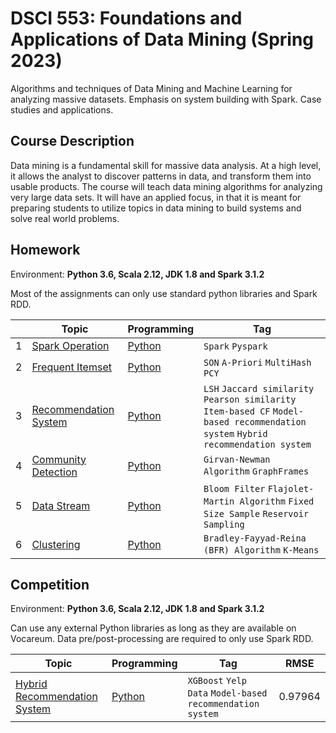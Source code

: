 # DSCI 553: Foundations and Applications of Data Mining (Spring 2023)
Algorithms and techniques of Data Mining and Machine Learning for analyzing massive datasets. Emphasis on system building with Spark. Case studies and applications.



## Course Description

Data mining is a fundamental skill for massive data analysis. At a high level, it allows the analyst to discover patterns in data, and transform them into usable products. The course will teach data mining algorithms for analyzing very large data sets. It will have an applied focus, in that it is meant for preparing students to utilize topics in data mining to build systems and solve real world problems.



## Homework

Environment: **Python 3.6, Scala 2.12, JDK 1.8 and Spark 3.1.2**

Most of the assignments can only use standard python libraries and Spark RDD.



|      | Topic                                                        | Programming                                                  | Tag                                                          |
| ---- | ------------------------------------------------------------ | ------------------------------------------------------------ | ------------------------------------------------------------ |
| 1    | [Spark Operation](https://github.com/icharleschen/DSCI-553/blob/main/hw1/Assignment1_-_Spring_2023.pdf) | [Python](https://github.com/icharleschen/DSCI-553/tree/main/hw1) | `Spark` `Pyspark`                                            |
| 2    | [Frequent Itemset](https://github.com/icharleschen/DSCI-553/blob/main/hw2/Assignment2_-_Spring_2023.pdf) | [Python](https://github.com/icharleschen/DSCI-553/tree/main/hw2) | `SON` `A-Priori` `MultiHash` `PCY`                           |
| 3    | [Recommendation System](https://github.com/icharleschen/DSCI-553/blob/main/hw3/Assignment_3_-_Spring_2023.pdf) | [Python](https://github.com/icharleschen/DSCI-553/tree/main/hw3) | `LSH` `Jaccard similarity` `Pearson similarity` `Item-based CF` `Model-based recommendation system` `Hybrid recommendation system` |
| 4    | [Community Detection](https://github.com/icharleschen/DSCI-553/blob/main/hw4/DSCI553HW4.docx.pdf) | [Python](https://github.com/icharleschen/DSCI-553/tree/main/hw4) | `Girvan-Newman Algorithm` `GraphFrames`                      |
| 5    | [Data Stream](https://github.com/icharleschen/DSCI-553/blob/main/hw5/Assignment_5.pdf) | [Python](https://github.com/icharleschen/DSCI-553/tree/main/hw5) | `Bloom Filter` `Flajolet-Martin Algorithm` `Fixed Size Sample` `Reservoir Sampling` |
| 6    | [Clustering](https://github.com/icharleschen/DSCI-553/blob/main/hw6/HW6_description.pdf) | [Python](https://github.com/icharleschen/DSCI-553/tree/main/hw6) | `Bradley-Fayyad-Reina (BFR) Algorithm` `K-Means`             |



## Competition

Environment: **Python 3.6, Scala 2.12, JDK 1.8 and Spark 3.1.2**

Can use any external Python libraries as long as they are available on Vocareum. Data pre/post-processing are required to only use Spark RDD.



| Topic                                                        | Programming                                                  | Tag                                                       | RMSE    |
| ------------------------------------------------------------ | ------------------------------------------------------------ | --------------------------------------------------------- | ------- |
| [Hybrid Recommendation System](https://github.com/icharleschen/DSCI-553/blob/main/competition/DSCI553%20Competition%20Spring%2020232.pdf) | [Python](https://github.com/icharleschen/DSCI-553/tree/main/competition) | `XGBoost` `Yelp Data` `Model-based recommendation system` | 0.97964 |
